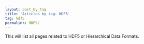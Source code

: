 ```yaml
---
layout: post_by_tag
title: 'Articles by tag: HDF5'
tag: hdf5
permalink: HDF5/
---
```


This will list all pages related to HDF5 or Hierarchical Data Formats.
